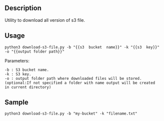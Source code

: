 
##	Description

Utility to download all version of s3 file. 

##	Usage  
```shell
python3 download-s3-file.py -b "{{s3  bucket  name}}" -k "{{s3  key}}" -o "{{output folder path}}"
```

Parameters:
```
-b : S3 bucket name.
-k : S3 key.
-o : output folder path where downloaded files will be stored. (optional:If not specified a folder with name output will be created in current directory)
```

## Sample
```shell
python3 download-s3-file.py -b "my-bucket" -k "filename.txt"
```